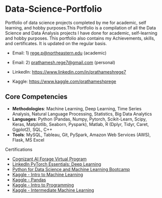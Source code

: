 # Data-Science-Portfolio
Portfolio of data science projects completed by me for academic, self learning, and hobby purposes.This Portfolio is a compilation of all the Data Science and Data Analysis projects I have done for academic, self-learning and hobby purposes. This portfolio also contains my Achievements, skills, and certificates. It is updated on the regular basis.

* Email: 1) rege.p@northeastern.edu (academic)
* Email: 2) prathamesh.rege7@gmail.com (personal)
       
* LinkedIn: https://www.linkedin.com/in/prathameshrege7
* Kaggle: https://www.kaggle.com/prathameshprege


## Core Competencies

- **Methodologies**: Machine Learning, Deep Learning, Time Series Analysis, Natural Language Processing, Statistics, Big Data Analytics
- **Languages**: Python (Pandas, Numpy, Pytorch, Scikit-Learn, Scipy, Keras, Matplotlib, Seaborn, Pyspark), Matlab, R (Dplyr, Tidyr, Caret, Ggplot2), SQL, C++
- **Tools**: MySQL, Tableau, Git, PySpark, Amazon Web Services (AWS), Flask, MS Excel

Certifications

- [Cognizant AI Forage Virtual Program](https://github.com/prime-netizen/Certificates/blob/main/CognizantAI_Forage_completion_certificate.pdf)
- [LinkedIn PyTorch Essentials: Deep Learning](https://github.com/prime-netizen/Certificates/blob/main/PytorchEssential.png)
- [Python for Data Science and Machine Learning Bootcamp](https://github.com/prime-netizen/Certificates/blob/main/UdemyPythonMLBootcamp.pdf)
- [Kaggle - Intro to Machine Learning](https://github.com/prime-netizen/Certificates/blob/main/Kaggle/Prathamesh%20P.%20Rege%20-%20Intro%20to%20Machine%20Learning.png)
- [Kaggle - Pandas](https://github.com/prime-netizen/Certificates/blob/main/Kaggle/Prathamesh%20P.%20Rege%20-%20Pandas.png)
- [Kaggle - Intro to Programming](https://github.com/prime-netizen/Certificates/blob/main/Kaggle/Prathamesh%20P.%20Rege%20-%20Intro%20to%20Programming.png)
- [Kaggle - Intermediate Machine Learning](https://github.com/prime-netizen/Certificates/blob/main/Kaggle/Prathamesh%20P.%20Rege%20-%20Intermediate%20Machine%20Learning.png)
